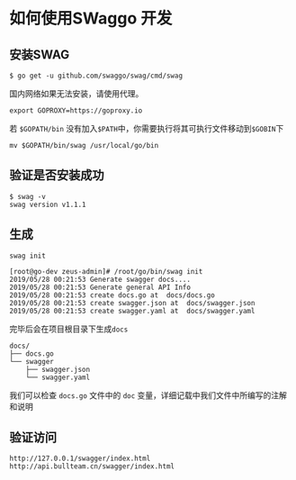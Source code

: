 # 如何使用SWaggo 开发

## 安装SWAG

```
$ go get -u github.com/swaggo/swag/cmd/swag
```
国内网络如果无法安装，请使用代理。
```
export GOPROXY=https://goproxy.io
```
若 `$GOPATH/bin` 没有加入`$PATH`中，你需要执行将其可执行文件移动到`$GOBIN`下

```
mv $GOPATH/bin/swag /usr/local/go/bin
```

## 验证是否安装成功

```
$ swag -v
swag version v1.1.1
```

## 生成

```
swag init
```
```
[root@go-dev zeus-admin]# /root/go/bin/swag init
2019/05/28 00:21:53 Generate swagger docs....
2019/05/28 00:21:53 Generate general API Info
2019/05/28 00:21:53 create docs.go at  docs/docs.go
2019/05/28 00:21:53 create swagger.json at  docs/swagger.json
2019/05/28 00:21:53 create swagger.yaml at  docs/swagger.yaml
```
完毕后会在项目根目录下生成`docs`
```
docs/
├── docs.go
└── swagger
    ├── swagger.json
    └── swagger.yaml
```
我们可以检查 `docs.go` 文件中的 `doc` 变量，详细记载中我们文件中所编写的注解和说明

## 验证访问

```
http://127.0.0.1/swagger/index.html
http://api.bullteam.cn/swagger/index.html
```